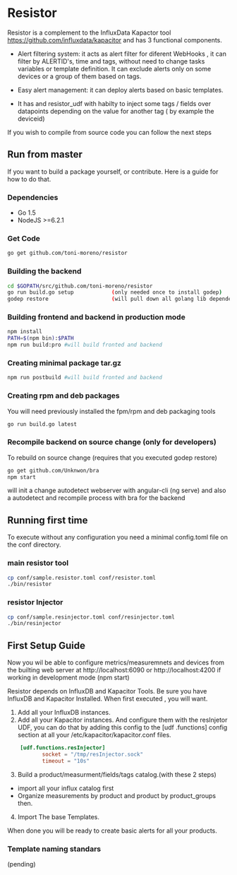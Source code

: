 # Resistor

Resistor is a complement to the InfluxData Kapactor tool https://github.com/influxdata/kapacitor  and has 3 functional components.

* Alert filtering system: it acts as alert filter for diferent WebHooks , it can filter by ALERTID's, time and tags, without need to change tasks variables or template definition. It can exclude alerts only on some devices or a group of them based on tags.

* Easy alert management: it can  deploy alerts based on basic templates.

* It has and resistor_udf with habilty to inject some tags / fields over datapoints depending on the value for another tag ( by example the deviceid)


If you wish to compile from source code you can follow the next steps

## Run from master
If you want to build a package yourself, or contribute. Here is a guide for how to do that.

### Dependencies

- Go 1.5
- NodeJS >=6.2.1

### Get Code

```bash
go get github.com/toni-moreno/resistor
```

### Building the backend


```bash
cd $GOPATH/src/github.com/toni-moreno/resistor
go run build.go setup            (only needed once to install godep)
godep restore                    (will pull down all golang lib dependencies in your current GOPATH)
```

### Building frontend and backend in production mode

```bash
npm install
PATH=$(npm bin):$PATH
npm run build:pro #will build fronted and backend
```
### Creating minimal package tar.gz

```bash
npm run postbuild #will build fronted and backend
```

### Creating rpm and deb packages
You  will need previously installed the fpm/rpm and deb packaging tools

```bash
go run build.go latest
```

### Recompile backend on source change (only for developers)

To rebuild on source change (requires that you executed godep restore)
```bash
go get github.com/Unknwon/bra
npm start
```
will init a change autodetect webserver with angular-cli (ng serve) and also a autodetect and recompile process with bra for the backend

## Running first time
To execute without any configuration you need a minimal config.toml file on the conf directory.

### main resistor tool

```bash
cp conf/sample.resistor.toml conf/resistor.toml
./bin/resistor
```

### resistor Injector
```bash
cp conf/sample.resinjector.toml conf/resinjector.toml
./bin/resinjector
```

## First Setup Guide 

Now you wil be able to configure metrics/measuremnets and devices from the builting web server at  http://localhost:6090 or http://localhost:4200 if working in development mode (npm start)


Resistor depends on InfluxDB and Kapacitor Tools. Be sure you have InfluxDB and Kapacitor Installed.
When first executed , you will want.

1. Add all your InfluxDB instances.
2. Add all your Kapacitor instances. And configure them with the resInjetor UDF, you can do that by adding this config to the [udf .functions] config section at all your /etc/kapacitor/kapacitor.conf files.
```toml
    [udf.functions.resInjector]
           socket = "/tmp/resInjector.sock"
           timeout = "10s"

```
3. Build a product/measurment/fields/tags catalog.(with these 2 steps)
* import all your influx catalog first
* Organize measurements by product and product by product_groups then.
4. Import The base Templates.

When done you will be ready to create basic alerts for all your products.

### Template naming standars

(pending)
